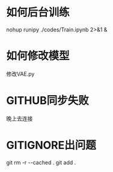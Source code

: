 # 如何后台训练
nohup runipy ./codes/Train.ipynb 2>&1 &
# 如何修改模型
修改VAE.py
# GITHUB同步失败
晚上去连接
# GITIGNORE出问题
git rm -r --cached .
git add .
